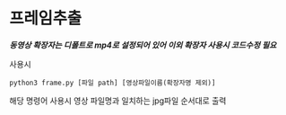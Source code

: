 # 프레임추출

***동영상 확장자는 디폴트로 mp4로 설정되어 있어 이외 확장자 사용시 코드수정 필요***

사용시 
~~~
python3 frame.py [파일 path] [영상파일이름(확장자명 제외)]
~~~

해당 명령어 사용시 영상 파일명과 일치하는 jpg파일 순서대로 출력


